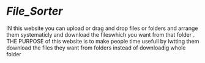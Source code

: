 # _File_Sorter_
IN this website you can upload or drag and drop files or folders and arrange them systematicly and download the fileswhich you want from that folder . THE PURPOSE  of this website is to make people time usefull by lwtting them download the files they want from folders instead of downloadig whole folder 
